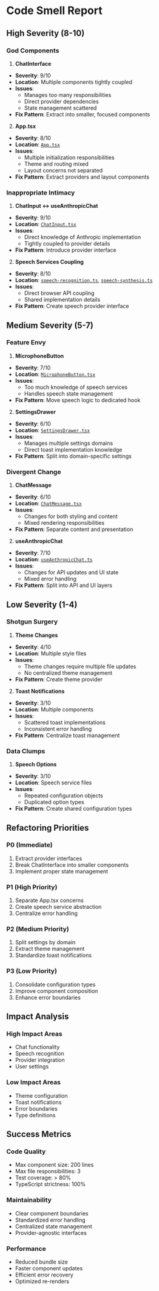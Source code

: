 # Code Smell Report

## High Severity (8-10)

### God Components
1. **ChatInterface**
- **Severity**: 9/10
- **Location**: Multiple components tightly coupled
- **Issues**:
  - Manages too many responsibilities
  - Direct provider dependencies
  - State management scattered
- **Fix Pattern**: Extract into smaller, focused components

2. **App.tsx**
- **Severity**: 8/10
- **Location**: [`App.tsx`](humanityzero/src/App.tsx)
- **Issues**:
  - Multiple initialization responsibilities
  - Theme and routing mixed
  - Layout concerns not separated
- **Fix Pattern**: Extract providers and layout components

### Inappropriate Intimacy
1. **ChatInput ↔ useAnthropicChat**
- **Severity**: 9/10
- **Location**: [`ChatInput.tsx`](humanityzero/src/components/ChatInput.tsx)
- **Issues**:
  - Direct knowledge of Anthropic implementation
  - Tightly coupled to provider details
- **Fix Pattern**: Introduce provider interface

2. **Speech Services Coupling**
- **Severity**: 8/10
- **Location**: [`speech-recognition.ts`](humanityzero/src/services/speech-recognition.ts), [`speech-synthesis.ts`](humanityzero/src/services/speech-synthesis.ts)
- **Issues**:
  - Direct browser API coupling
  - Shared implementation details
- **Fix Pattern**: Create speech provider interface

## Medium Severity (5-7)

### Feature Envy
1. **MicrophoneButton**
- **Severity**: 7/10
- **Location**: [`MicrophoneButton.tsx`](humanityzero/src/components/MicrophoneButton.tsx)
- **Issues**:
  - Too much knowledge of speech services
  - Handles speech state management
- **Fix Pattern**: Move speech logic to dedicated hook

2. **SettingsDrawer**
- **Severity**: 6/10
- **Location**: [`SettingsDrawer.tsx`](humanityzero/src/components/SettingsDrawer.tsx)
- **Issues**:
  - Manages multiple settings domains
  - Direct toast implementation knowledge
- **Fix Pattern**: Split into domain-specific settings

### Divergent Change
1. **ChatMessage**
- **Severity**: 6/10
- **Location**: [`ChatMessage.tsx`](humanityzero/src/components/ChatMessage.tsx)
- **Issues**:
  - Changes for both styling and content
  - Mixed rendering responsibilities
- **Fix Pattern**: Separate content and presentation

2. **useAnthropicChat**
- **Severity**: 7/10
- **Location**: [`useAnthropicChat.ts`](humanityzero/src/hooks/useAnthropicChat.ts)
- **Issues**:
  - Changes for API updates and UI state
  - Mixed error handling
- **Fix Pattern**: Split into API and UI layers

## Low Severity (1-4)

### Shotgun Surgery
1. **Theme Changes**
- **Severity**: 4/10
- **Location**: Multiple style files
- **Issues**:
  - Theme changes require multiple file updates
  - No centralized theme management
- **Fix Pattern**: Create theme provider

2. **Toast Notifications**
- **Severity**: 3/10
- **Location**: Multiple components
- **Issues**:
  - Scattered toast implementations
  - Inconsistent error handling
- **Fix Pattern**: Centralize toast management

### Data Clumps
1. **Speech Options**
- **Severity**: 3/10
- **Location**: Speech service files
- **Issues**:
  - Repeated configuration objects
  - Duplicated option types
- **Fix Pattern**: Create shared configuration types

## Refactoring Priorities

### P0 (Immediate)
1. Extract provider interfaces
2. Break ChatInterface into smaller components
3. Implement proper state management

### P1 (High Priority)
1. Separate App.tsx concerns
2. Create speech service abstraction
3. Centralize error handling

### P2 (Medium Priority)
1. Split settings by domain
2. Extract theme management
3. Standardize toast notifications

### P3 (Low Priority)
1. Consolidate configuration types
2. Improve component composition
3. Enhance error boundaries

## Impact Analysis

### High Impact Areas
- Chat functionality
- Speech recognition
- Provider integration
- User settings

### Low Impact Areas
- Theme configuration
- Toast notifications
- Error boundaries
- Type definitions

## Success Metrics

### Code Quality
- Max component size: 200 lines
- Max file responsibilities: 3
- Test coverage: > 80%
- TypeScript strictness: 100%

### Maintainability
- Clear component boundaries
- Standardized error handling
- Centralized state management
- Provider-agnostic interfaces

### Performance
- Reduced bundle size
- Faster component updates
- Efficient error recovery
- Optimized re-renders